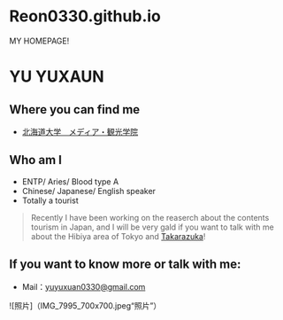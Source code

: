 # Reon0330.github.io
MY HOMEPAGE!

# YU YUXAUN # 

## Where you can find me
- [北海道大学　メディア・観光学院](https://www.imc.hokudai.ac.jp)

## Who am I
- ENTP/ Aries/ Blood type A
- Chinese/ Japanese/ English speaker
- Totally a tourist

>Recently I have been working on the reaserch about the contents tourism in Japan, and I will be very gald if you want to talk with me about the Hibiya area of Tokyo and [Takarazuka](https://kageki.hankyu.co.jp/)!

## If you want to know more or talk with me:
- Mail：yuyuxuan0330@gmail.com

![照片]（IMG_7995_700x700.jpeg“照片”）

